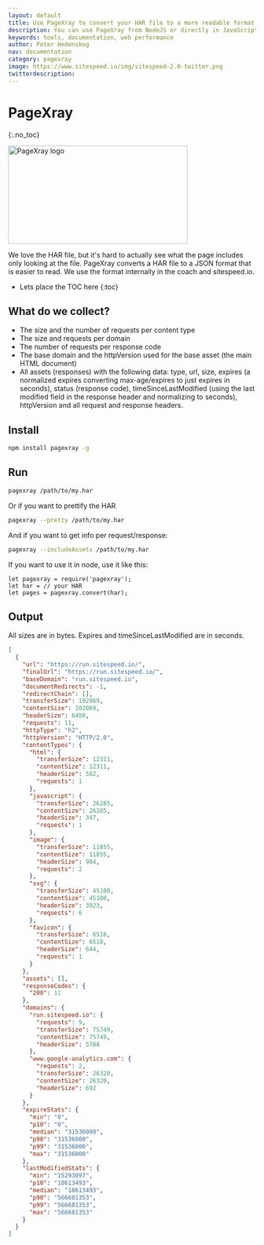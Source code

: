 ```yaml
---
layout: default
title: Use PageXray to convert your HAR file to a more readable format.
description: You can use PageXray from NodeJS or directly in JavaScript.
keywords: tools, documentation, web performance
author: Peter Hedenskog
nav: documentation
category: pagexray
image: https://www.sitespeed.io/img/sitespeed-2.0-twitter.png
twitterdescription:
---
```

# PageXray
{:.no_toc}

<img src="{{site.baseurl}}/img/logos/pagexray.png" class="pull-right img-big" alt="PageXray logo" width="365" height="200">

We love the HAR file, but it's hard to actually see what the page includes only looking at the file. PageXray converts a HAR file to a JSON format that is easier to read. We use the format internally in the coach and sitespeed.io.

* Lets place the TOC here
{:toc}

## What do we collect?

 * The size and the number of requests per content type
 * The size and requests per domain
 * The number of requests per response code
 * The base domain and the httpVersion used for the base asset (the main HTML document)
 * All assets (responses) with the following data: type, url, size, expires (a normalized expires converting max-age/expires to just expires in seconds), status (response code), timeSinceLastModified (using the last modified field in the response header and normalizing to seconds), httpVersion and all request and response headers.

## Install

```bash
npm install pagexray -g
```

## Run

```bash
pagexray /path/to/my.har
```

Or if you want to prettify the HAR

```bash
pagexray --pretty /path/to/my.har
```
And if you want to get info per request/response:

```bash
pagexray --includeAssets /path/to/my.har
```

If you want to use it in node, use it like this:

```node
let pagexray = require('pagexray');
let har = // your HAR
let pages = pagexray.convert(har);
```

## Output

All sizes are in bytes. Expires and timeSinceLastModified are in seconds.

```json
[
  {
    "url": "https://run.sitespeed.io/",
    "finalUrl": "https://run.sitespeed.io/",
    "baseDomain": "run.sitespeed.io",
    "documentRedirects": -1,
    "redirectChain": [],
    "transferSize": 102069,
    "contentSize": 102069,
    "headerSize": 6480,
    "requests": 11,
    "httpType": "h2",
    "httpVersion": "HTTP/2.0",
    "contentTypes": {
      "html": {
        "transferSize": 12311,
        "contentSize": 12311,
        "headerSize": 582,
        "requests": 1
      },
      "javascript": {
        "transferSize": 26285,
        "contentSize": 26285,
        "headerSize": 347,
        "requests": 1
      },
      "image": {
        "transferSize": 11855,
        "contentSize": 11855,
        "headerSize": 984,
        "requests": 2
      },
      "svg": {
        "transferSize": 45100,
        "contentSize": 45100,
        "headerSize": 3923,
        "requests": 6
      },
      "favicon": {
        "transferSize": 6518,
        "contentSize": 6518,
        "headerSize": 644,
        "requests": 1
      }
    },
    "assets": [],
    "responseCodes": {
      "200": 11
    },
    "domains": {
      "run.sitespeed.io": {
        "requests": 9,
        "transferSize": 75749,
        "contentSize": 75749,
        "headerSize": 5788
      },
      "www.google-analytics.com": {
        "requests": 2,
        "transferSize": 26320,
        "contentSize": 26320,
        "headerSize": 692
      }
    },
    "expireStats": {
      "min": "0",
      "p10": "0",
      "median": "31536000",
      "p90": "31536000",
      "p99": "31536000",
      "max": "31536000"
    },
    "lastModifiedStats": {
      "min": "15293097",
      "p10": "18613493",
      "median": "18613493",
      "p90": "566681353",
      "p99": "566681353",
      "max": "566681353"
    }
  }
]

```

